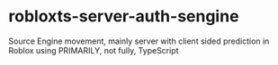 # robloxts-server-auth-sengine
Source Engine movement, mainly server with client sided prediction in Roblox using PRIMARILY, not fully, TypeScript
